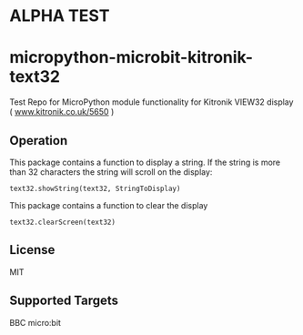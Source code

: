 # ALPHA TEST

# micropython-microbit-kitronik-text32
Test Repo for MicroPython module functionality for Kitronik VIEW32 display ( www.kitronik.co.uk/5650 )

## Operation

This package contains a function to display a string. If the string is more than 32 characters the string will scroll on the display:
```blocks
text32.showString(text32, StringToDisplay)
```

This package contains a function to clear the display
```blocks
text32.clearScreen(text32)
```

## License

MIT

## Supported Targets

BBC micro:bit
